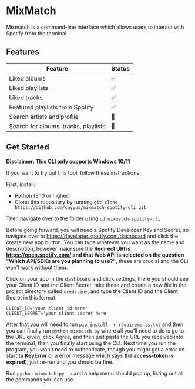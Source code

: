 # MixMatch
Mixmatch is a command-line interface which allows users to interact with Spotify from the terminal. <br>

## Features
| Feature  | Status |
| ------------- | ------------- |
| Liked albums  |✅|
| Liked playlists  |✅|
| Liked tracks     |✅|
| Featured playlists from Spotify |✅|
| Search artists and profile |🚧|
| Search for albums, tracks, playlists |🚧|


## Get Started
**Disclaimer: This CLI only supports Windows 10/11**

If you want to try out this tool, follow these instructions:

First, install:
- Python (3.10 or higher)
- Clone this repository by running `git clone https://github.com/cayyus/mixmatch-spotify-cli.git`

Then navigate over to the folder using `cd mixmatch-spotify-cli`

Before going forward, you will need a Spotify Developer Key and Secret, so navigate over to https://developer.spotify.com/dashboard and click the create new app button. You can type whatever you want as the name and description, however make sure the **Redirect URI is https://open.spotify.com/ and that Web API is selected on the question "Which API/SDKs are you planning to use?"**, these are crucial and the CLI won't work without them. 

Click on your app in the dashboard and click settings, there you should see your Client ID and the Client Secret, take those and create a new file in the project directory called `creds.env`, and type the Client ID and the Client Secret in this format:
```
CLIENT_ID='your client id here'
CLIENT_SECRET='your client secret here'
```

After that you will need to run `pip install -r requirements.txt` and then you can finally run `python mixmatch.py` where all you'll need to do is go to the  URL given, click Agree, and then just paste the URL you received into the terminal, then you finally start using the CLI. Next time you run the program, you won't need to authenticate, though you might get a error on start (a **KeyError** or a error message which says **the access-token is expired**), just re-run and you should be fine. 

Run `python mixmatch.py -h` and a help menu should pop up, listing out all the commands you can use.


